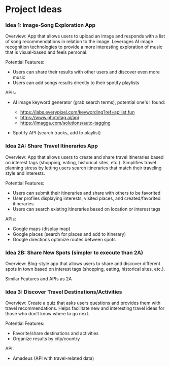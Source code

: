 # Project Ideas

### Idea 1: Image-Song Exploration App
Overview: App that allows users to upload an image and responds with a list of song recommendations in relation to the image. Leverages AI image recognition technologies to provide a more interesting exploration of music that is visual-based and feels personal.

Potential Features:
- Users can share their results with other users and discover even more music 
- Users can add songs results directly to their spotify playlists

APIs:
- AI image keyword generator (grab search terms), potential one's I found:
	- https://labs.everypixel.com/keywording?ref=apilist.fun
   	- https://www.phototag.ai/api
	- https://imagga.com/solutions/auto-tagging

- Spotify API (search tracks, add to playlist)

### Idea 2A: Share Travel Itineraries App
Overview: App that allows users to create and share travel itineraries based on interest tags (shopping, eating, historical sites, etc.). Simplifies travel planning stress by letting users search itineraries that match their traveling style and interests.

Potential Features:
- Users can submit their itineraries and share with others to be favorited
- User profiles displaying interests, visited places, and created/favorited itineraries
- Users can search existing itineraries based on location or interest tags

APIs:
- Google maps (display map)
- Google places (search for places and add to itinerary)
- Google directions optimize routes between spots

### Idea 2B: Share New Spots (simpler to execute than 2A)
Overview: Blog-style app that allows users to share and discover different spots in town based on interest tags (shopping, eating, historical sites, etc.). 

Similar Features and APIs as 2A

### Idea 3: Discover Travel Destinations/Activities
Overview: Create a quiz that asks users questions and provides them with travel recommendations. Helps facilitate new and interesting travel ideas for those who don’t know where to go next. 
	
Potential Features: 
- Favorite/share destinations and activities
- Organize results by city/country

API:
- Amadeus (API with travel-related data)




